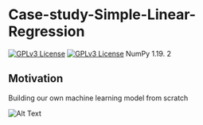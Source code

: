 # Case-study-Simple-Linear-Regression

[![GPLv3 License](https://img.shields.io/badge/Python-Pandas%201.4.3-yellow.svg)](https://opensource.org/licenses/)
[![GPLv3 License](https://img.shields.io/badge/Python-NumPy%201.19.2-green.svg)](https://opensource.org/licenses/)
NumPy 1.19. 2
## Motivation 
Building our own machine learning model from scratch

![Alt Text](https://media.giphy.com/media/xUA7b6oaRIgzmAKpUY/giphy.gif)


